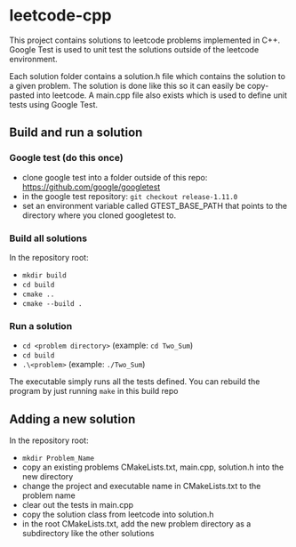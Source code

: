 # leetcode-cpp

This project contains solutions to leetcode problems implemented in C++. Google Test is used to unit test the solutions outside of the leetcode environment.

Each solution folder contains a solution.h file which contains the solution to a given problem. The solution is done like this so it can easily be copy-pasted into leetcode. A main.cpp file also exists which is used to define unit tests using Google Test.

## Build and run a solution

### Google test (do this once)
- clone google test into a folder outside of this repo: https://github.com/google/googletest
- in the google test repository: `git checkout release-1.11.0`
- set an environment variable called GTEST_BASE_PATH that points to the directory where you cloned googletest to.

### Build all solutions
In the repository root: 
- `mkdir build`
- `cd build`
- `cmake ..`
- `cmake --build .`

### Run a solution
- `cd <problem directory>` (example: `cd Two_Sum`)
- `cd build`
- `.\<problem>` (example: `./Two_Sum`)

The executable simply runs all the tests defined. 
You can rebuild the program by just running `make` in this build repo

## Adding a new solution
In the repository root:
- `mkdir Problem_Name`
- copy an existing problems CMakeLists.txt, main.cpp, solution.h into the new directory
- change the project and executable name in CMakeLists.txt to the problem name
- clear out the tests in main.cpp
- copy the solution class from leetcode into solution.h
- in the root CMakeLists.txt, add the new problem directory as a subdirectory like the other solutions